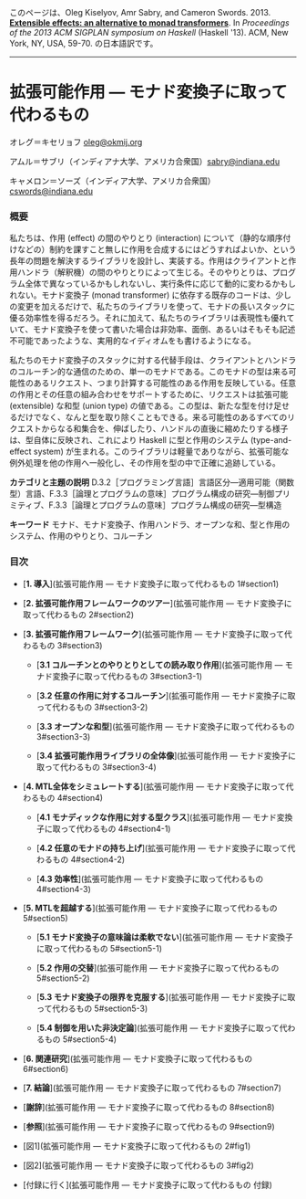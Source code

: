 このページは、Oleg Kiselyov, Amr Sabry, and Cameron Swords. 2013. [**Extensible effects: an alternative to monad transformers**](http://okmij.org/ftp/Haskell/extensible/exteff.pdf). In *Proceedings of the 2013 ACM SIGPLAN symposium on Haskell* (Haskell '13). ACM, New York, NY, USA, 59-70. の日本語訳です。

***

# 拡張可能作用 ― モナド変換子に取って代わるもの

オレグ＝キセリョフ [oleg@okmij.org](mailto:oleg@okmij.org)

アムル＝サブリ（インディアナ大学、アメリカ合衆国）[sabry@indiana.edu](mailto:sabry@indiana.edu)

キャメロン＝ソーズ（インディア大学、アメリカ合衆国）[cswords@indiana.edu](mailto:cswords@indiana.edu)

### 概要

私たちは、作用 (effect) の間のやりとり (interaction) について（静的な順序付けなどの）制約を課すこと無しに作用を合成するにはどうすればよいか、という長年の問題を解決するライブラリを設計し、実装する。作用はクライアントと作用ハンドラ（解釈機）の間のやりとりによって生じる。そのやりとりは、プログラム全体で異なっているかもしれないし、実行条件に応じて動的に変わるかもしれない。モナド変換子 (monad transformer) に依存する既存のコードは、少しの変更を加えるだけで、私たちのライブラリを使って、モナドの長いスタックに優る効率性を得るだろう。それに加えて、私たちのライブラリは表現性も優れていて、モナド変換子を使って書いた場合は非効率、面倒、あるいはそもそも記述不可能であったような、実用的なイディオムをも書けるようになる。

私たちのモナド変換子のスタックに対する代替手段は、クライアントとハンドラのコルーチン的な通信のための、単一のモナドである。このモナドの型は来る可能性のあるリクエスト、つまり計算する可能性のある作用を反映している。任意の作用とその任意の組み合わせをサポートするために、リクエストは拡張可能 (extensible) な和型 (union type) の値である。この型は、新たな型を付け足せるだけでなく、なんと型を取り除くこともできる。来る可能性のあるすべてのリクエストからなる和集合を、伸ばしたり、ハンドルの直後に縮めたりする様子は、型自体に反映され、これにより Haskell に型と作用のシステム (type-and-effect system) が生まれる。このライブラリは軽量でありながら、拡張可能な例外処理を他の作用へ一般化し、その作用を型の中で正確に追跡している。

**カテゴリと主題の説明** D.3.2［プログラミング言語］言語区分―適用可能（関数型）言語、F.3.3［論理とプログラムの意味］プログラム構成の研究―制御プリミティブ、F.3.3［論理とプログラムの意味］プログラム構成の研究―型構造

**キーワード** モナド、モナド変換子、作用ハンドラ、オープンな和、型と作用のシステム、作用のやりとり、コルーチン

### 目次

* [**1. 導入**](拡張可能作用 ― モナド変換子に取って代わるもの 1#section1)

* [**2. 拡張可能作用フレームワークのツアー**](拡張可能作用 ― モナド変換子に取って代わるもの 2#section2)

* [**3. 拡張可能作用フレームワーク**](拡張可能作用 ― モナド変換子に取って代わるもの 3#section3)

    * [**3.1 コルーチンとのやりとりとしての読み取り作用**](拡張可能作用 ― モナド変換子に取って代わるもの 3#section3-1)

    * [**3.2 任意の作用に対するコルーチン**](拡張可能作用 ― モナド変換子に取って代わるもの 3#section3-2)

    * [**3.3 オープンな和型**](拡張可能作用 ― モナド変換子に取って代わるもの 3#section3-3)

    * [**3.4 拡張可能作用ライブラリの全体像**](拡張可能作用 ― モナド変換子に取って代わるもの 3#section3-4)

* [**4. MTL全体をシミュレートする**](拡張可能作用 ― モナド変換子に取って代わるもの 4#section4)

    * [**4.1 モナディックな作用に対する型クラス**](拡張可能作用 ― モナド変換子に取って代わるもの 4#section4-1)

    * [**4.2 任意のモナドの持ち上げ**](拡張可能作用 ― モナド変換子に取って代わるもの 4#section4-2)

    * [**4.3 効率性**](拡張可能作用 ― モナド変換子に取って代わるもの 4#section4-3)

* [**5. MTLを超越する**](拡張可能作用 ― モナド変換子に取って代わるもの 5#section5)

    * [**5.1 モナド変換子の意味論は柔軟でない**](拡張可能作用 ― モナド変換子に取って代わるもの 5#section5-1)

    * [**5.2 作用の交替**](拡張可能作用 ― モナド変換子に取って代わるもの 5#section5-2)

    * [**5.3 モナド変換子の限界を克服する**](拡張可能作用 ― モナド変換子に取って代わるもの 5#section5-3)

    * [**5.4 制御を用いた非決定論**](拡張可能作用 ― モナド変換子に取って代わるもの 5#section5-4)

* [**6. 関連研究**](拡張可能作用 ― モナド変換子に取って代わるもの 6#section6)

* [**7. 結論**](拡張可能作用 ― モナド変換子に取って代わるもの 7#section7)

* [**謝辞**](拡張可能作用 ― モナド変換子に取って代わるもの 8#section8)

* [**参照**](拡張可能作用 ― モナド変換子に取って代わるもの 9#section9)

* [図1](拡張可能作用 ― モナド変換子に取って代わるもの 2#fig1)

* [図2](拡張可能作用 ― モナド変換子に取って代わるもの 3#fig2)

* [付録に行く](拡張可能作用 ― モナド変換子に取って代わるもの 付録)

